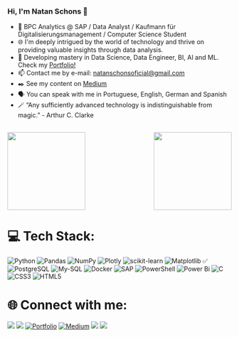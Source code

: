 ### Hi, I'm Natan Schons 👋


- 🔭 BPC Analytics @ SAP / Data Analyst / Kaufmann für Digitalisierungsmanagement / Computer Science Student
- 🌐 I'm deeply intrigued by the world of technology and thrive on providing valuable insights through data analysis.
- 📖 Developing mastery in Data Science, Data Engineer, BI, AI and ML. Check my [Portfolio!](https://www.datascienceportfol.io/natanschons)
- 📫 Contact me by e-mail: natanschonsoficial@gmail.com
- ✒️ See my content on [Medium](https://medium.com/@natanschons)
- 🗣️ You can speak with me in Portuguese, English, German and Spanish
- 🪄 “Any sufficiently advanced technology is indistinguishable from magic.” - Arthur C. Clarke

##
<div style="display: flex; justify-content: space-between;">
  <img height="175em" src="https://github-readme-streak-stats.herokuapp.com/?user=schonsnatan&theme=dracula&hide_border=false"/>
  <img height="175em" src="https://github-readme-stats.vercel.app/api/top-langs/?username=schonsnatan&layout=compact&langs_count=7&theme=dracula"/>
</div>


# 💻 Tech Stack:

![Python](https://github.com/devicons/devicon/blob/master/icons/python/python-original.svg) 
![Pandas](https://github.com/devicons/devicon/blob/master/icons/pandas/pandas-original.svg) 
![NumPy](https://github.com/devicons/devicon/blob/master/icons/numpy/numpy-plain.svg) 
![Plotly](https://github.com/devicons/devicon/blob/master/icons/plotly/plotly-original.svg) 
![scikit-learn](https://github.com/devicons/devicon/blob/master/icons/scikitlearn/scikitlearn-original.svg) 
![Matplotlib](https://github.com/devicons/devicon/blob/master/icons/matplotlib/matplotlib-plain.svg) ✅
![PostgreSQL](https://github.com/devicons/devicon/blob/master/icons/postgresql/postgresql-original.svg) 
![My-SQL](https://github.com/devicons/devicon/blob/master/icons/mysql/mysql-original.svg) 
![Docker](https://github.com/devicons/devicon/blob/master/icons/docker/docker-original.svg) 
![SAP](https://img.icons8.com/?size=100&id=38192&format=png&color=000000)
![PowerShell](https://github.com/devicons/devicon/blob/master/icons/powershell/powershell-original.svg) 
![Power Bi](https://img.icons8.com/?size=100&id=Ny0t2MYrJ70p&format=png&color=000000)
![C](https://github.com/devicons/devicon/blob/master/icons/c/c-line.svg) 
![CSS3](https://github.com/devicons/devicon/blob/master/icons/css3/css3-original.svg) 
![HTML5](https://github.com/devicons/devicon/blob/master/icons/html5/html5-original.svg) 


##

# 🌐 Connect with me:
 
<div> 
  <a href = "mailto:natanschonsoficial@gmail.com"><img src="https://img.shields.io/badge/Gmail-D14836?style=for-the-badge&logo=gmail&logoColor=white" target="_blank"></a>
  <a href="https://www.linkedin.com/in/natanschons/" target="_blank"><img src="https://img.shields.io/badge/-LinkedIn-%230077B5?style=for-the-badge&logo=linkedin&logoColor=white" target="_blank"></a>
  <a href="https://www.datascienceportfol.io/natanschons" target="_blank"><img src="https://img.shields.io/badge/Portfolio-FF5722?style=for-the-badge&logo=todoist&logoColor=white" alt="Portfolio"></a>
  <a href="https://medium.com/@schonsnatan" target="_blank"><img src="https://img.shields.io/badge/Medium-12100E?style=for-the-badge&logo=medium&logoColor=white" alt="Medium"></a>
  <a href="https://www.hackerrank.com/schonsnatan?hr_r=1" target="_blank"><img src="https://img.shields.io/badge/-Hackerrank-2EC866?style=for-the-badge&logo=HackerRank&logoColor=white" target="_blank"></a>
  <a href="https://leetcode.com/natanschons/" target="_blank"><img src="https://img.shields.io/badge/LeetCode-000000?style=for-the-badge&logo=LeetCode&logoColor=#d16c06" target="_blank"></a>
</div>
